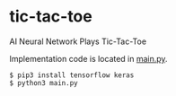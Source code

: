 # tic-tac-toe
AI Neural Network Plays Tic-Tac-Toe

Implementation code is located in [main.py](https://github.com/jkaldon/tic-tac-toe/blob/master/main.py).

```
$ pip3 install tensorflow keras
$ python3 main.py

```
